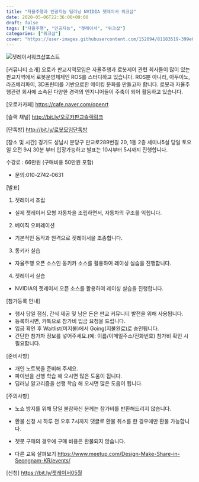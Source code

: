 ```yaml
---
title: "자율주행과 인공지능 딥러닝 NVIDIA 젯레이서 워크샵"
date: 2020-05-06T22:36:00+09:00
draft: false
tags: ["자율주행", "인공지능", "젯레이서", "워크샵"]
categories: ["워크샵"]
cover: "https://user-images.githubusercontent.com/152094/81183519-399e0d00-8fea-11ea-9e07-5c2494928a95.png"
---
```


![젯레이서워크샵포스트](https://user-images.githubusercontent.com/152094/81183519-399e0d00-8fea-11ea-9e07-5c2494928a95.png)

[커뮤니티 소개]
오로카 판교지역모임은 자율주행과 로봇제어 관련 회사들이 많이 있는 판교지역에서 로봇운영체제인 ROS를 스터디하고 있습니다. ROS뿐 아니라, 아두이노, 라즈베리파이, 3D프린터를 기반으로한 메이킹 문화를 만들고자 합니다. 로봇과 자율주행관련 회사에 소속된 다양한 경력의 엔지니어들이 주축이 되어 활동하고 있습니다.

[오로카카페]
https://cafe.naver.com/openrt

[슬랙 채널]
http://bit.ly/오로카판교슬랙링크

[단톡방]
http://bit.ly/로봇모임단톡방

[장소 및 시간]
경기도 성남시 분당구 판교로289번길 20, 1동 2층 세미나5실
당일 토요일 오전 9시 30분 부터 입장가능하고 발표는 10시부터 5시까지 진행합니다.

수강료 : 66만원 (구매비용 50만원 포함)

- 문의:010-2742-0631

[발표]
1. 젯레이서 조립
- 실제 젯레이서 모형 자동차을 조립하면서, 자동차의 구조를 익힙니다.

2. 베이직 오퍼레이션
- 기본적인 동작과 원격으로 젯레이서을 조종합니다.

3. 동키카 실습
- 자율주행 오픈 소스인 동키카 소스를 활용하여 레이싱 실습을 진행합니다.

4. 젯레이서 실습
- NVIDIA의 젯레이서 오픈 소스를 활용하여 레이싱 실습을 진행합니다.

[참가등록 안내]
- 행사 당일 점심, 간식 제공 및 남은 돈은 판교 커뮤니티 발전을 위해 사용됩니다.
- 등록하시면, 카톡으로 참가비 입금 요청을 드립니다.
- 입금 확인 후 Waitlist(미지불)에서 Going(지불완료)로 승인됩니다.
- 간단한 참가자 정보를 넣어주세요.(예: 이름/이메일주소/전화번호) 참가비 확인 시 필요합니다.

[준비사항]
- 개인 노트북을 준비해 주세요.
- 파이썬을 선행 학습 해 오시면 많은 도움이 됩니다.
- 딥러닝 알고리즘을 선행 학습 해 오시면 많은 도음이 됩니다.

[주의사항]
- 노쇼 방지를 위해 당일 불참하신 분께는 참가비를 반환해드리지 않습니다.
- 환불 신청 시 하루 전 오후 7시까지 댓글로 환불 취소를 한 경우에만 환불 가능합니다.
- 젯봇 구매의 경우에 구매 비용은 환불되지 않습니다.

- 다른 교육 살펴보기
https://www.meetup.com/Design-Make-Share-in-Seongnam-KR/events/

[신청]
https://bit.ly/젯레이서05월
